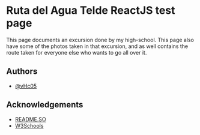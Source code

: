 
# Ruta del Agua Telde ReactJS test page

This page documents an excursion done by my high-school.
This page also have some of the photos taken in that excursion, and as well contains the route taken for everyone else who wants to go all over it.




## Authors

- [@vHc05](https://github.com/vHc05)


## Acknowledgements

 - [README.SO](https://readme.so/es)
 - [W3Schools](https://www.w3schools.com/react/)

